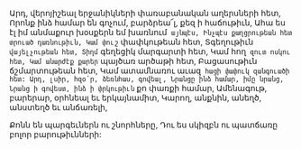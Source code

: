 
Արդ, վերոյիշեալ երջանիկների փառաբանական
աղերսների հետ,
Որոնք ինձ համար են գոչում, բարձրեա՜լ, քեզ ի
հաճութիւն,
Ահա ես էլ իմ անմաքուր խօսքերն եմ խառնում`
այնպէս,
Ինչպէս քաղցրութեան հետ տրուած դառնութիւն,
Կամ փուշ` փափկութեան հետ,
Տգեղութիւն` վայելչութեան հետ,
Տիղմ` գեղեցիկ մարգարտի հետ,
Կամ հող` զուտ ոսկու հետ,
Կամ անարժէք քարեր` պայծառ արծաթի հետ,
Բացասութիւն ճշմարտութեան հետ,
Կամ ատամնառու աւազ` հացի փափուկ
զանգուածի հետ:
Արդ, լսիր, հզօ՛ր, ձեռնհաս, գովեալ,
Նրանցը ինձ համար, իմը նրանց,
Նրանց ի գովեստ, ինձ ի փրկութիւն` քո փառքի
համար,
Ամենագութ, բարերար, օրհնեալ եւ երկայնամիտ,
Կարող, անքնին, անեղծ, անստեղծ եւ անճառելի,


Քոնն են պարգեւներն ու շնորհները,
Դու ես սկիզբն ու պատճառը բոլոր
բարութիւնների:
